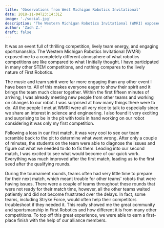 ```yaml
---
title: 'Observations from West Michigan Robotics Invitational'
date: 2018-11-04T23:14:31Z
image: './social.jpg'
description: 'The Western Michigan Robotics Invitational (WMRI) exposed me to a completely different atmosphere of what robotics competitions are like'
author: 'Zach Z.'
draft: false
---
```


It was an event full of thrilling competition, lively team energy, and engaging sportsmanship. The Western Michigan Robotics Invitational (WMRI) exposed me to a completely different atmosphere of what robotics competitions are like compared to what I initially thought. I have participated in many other STEM competitions, and nothing compares to the lively nature of First Robotics.

<!--more-->

The music and team spirit were far more engaging than any other event I have been to. All of this makes everyone eager to show their spirit and it brings the team much closer together. Within the first fifteen minutes of arriving, I was already meeting new people from other teams and working on changes to our robot. I was surprised at how many things there were to do. All the people I met at WMRI were all very nice to talk to especially since we share an interest in science and engineering. I also found it very exciting and surprising to be in the pit with tools in hand working on our robot considering it was only my first competition.

Following a loss in our first match, it was very cool to see our team scramble back to the pit to determine what went wrong. After only a couple of minutes, the students on the team were able to diagnose the issues and figure out what we needed to do to fix them. Leading into our second match, I was excited to see what would become of our quick work. Everything was much improved after the first match, leading us to the first seed after the qualifying rounds.

During the tournament rounds, teams often had very little time to prepare for their next match, which meant trouble for other teams' robots that were having issues. There were a couple of teams throughout these rounds that were not ready for their match time, however, all the other teams waited patiently and did not become frustrated over the delays. In fact, some teams, including Stryke Force, would often help their competitors troubleshoot if they needed it. This really showed me the great community and sportsmanship in First Robotics and how different it is from many other competitions. To top off this great experience, we were able to earn a first-place finish with the help of our alliance members.
